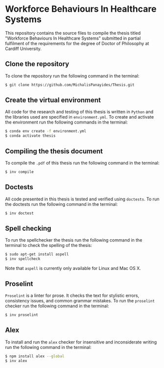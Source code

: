 # Workforce Behaviours In Healthcare Systems

This repository contains the source files to compile the thesis titled
"Workforce Behaviours In Healthcare Systems" submitted in partial fulfilment of
the requirements for the degree of Doctor of Philosophy at Cardiff University.

## Clone the repository

To clone the repository run the following command in the terminal:

```bash
$ git clone https://github.com/MichalisPanayides/Thesis.git
```

## Create the virtual environment

All code for the research and testing of this thesis is written in `Python` and
the libraries used are specified in `environment.yml`.
To create and activate the environment run the following commands in the
terminal:

```bash
$ conda env create -f environment.yml
$ conda activate thesis
```

## Compiling the thesis document

To compile the `.pdf` of this thesis run the following command in the terminal:

```bash
$ inv compile
```

## Doctests

All code presented in this thesis is tested and verified using `doctests`. To
run the doctests run the following command in the terminal:

```bash
$ inv doctest
```

## Spell checking

To run the spellchecker the thesis run the following command in the terminal
to check the spelling of the thesis:

```bash
$ sudo apt-get install aspell
$ inv spellcheck
```

Note that `aspell` is currently only available for Linux and Mac OS X.

## Proselint

`Proselint` is a linter for prose. It checks the text for stylistic errors,
consistency issues, and common grammar mistakes.
To run the `proselint` checker run the following command in the terminal:

```bash
$ inv proselint
```

## Alex

To install and run the `alex` checker for insensitive and inconsiderate writing
run the following command in the terminal:

```bash
$ npm install alex --global
$ inv alex
```
